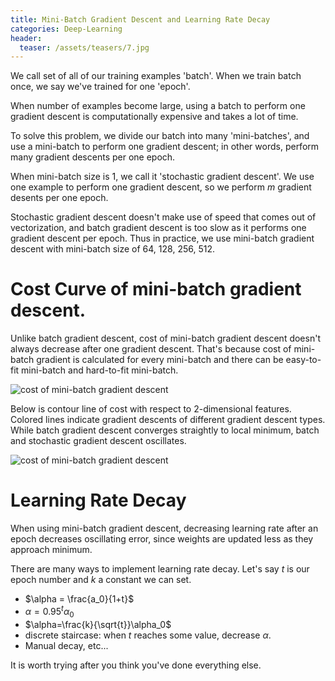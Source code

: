 ```yaml
---
title: Mini-Batch Gradient Descent and Learning Rate Decay
categories: Deep-Learning
header:
  teaser: /assets/teasers/7.jpg
---
```


We call set of all of our training examples 'batch'. When we train batch once, we say we've trained for one 'epoch'.

When number of examples become large, using a batch to perform one gradient descent is computationally expensive and takes a lot of time.

To solve this problem, we divide our batch into many 'mini-batches', and use a mini-batch to perform one gradient descent; in other words, perform many gradient descents per one epoch.

When mini-batch size is 1, we call it 'stochastic gradient descent'. We use one example to perform one gradient descent, so we perform $m$ gradient desents per one epoch.

Stochastic gradient descent doesn't make use of speed that comes out of vectorization, and batch gradient descent is too slow as it performs one gradient descent per epoch. Thus in practice, we use mini-batch gradient descent with mini-batch size of 64, 128, 256, 512.

# Cost Curve of mini-batch gradient descent.

Unlike batch gradient descent, cost of mini-batch gradient descent doesn't always decrease after one gradient descent. That's because cost of mini-batch gradient is calculated for every mini-batch and there can be easy-to-fit mini-batch and hard-to-fit mini-batch.

![cost of mini-batch gradient descent](https://lh3.googleusercontent.com/BD3wc8dtHxlHxNl7HNzEmQ0G2WkyIPBGml7fqDxROfLnFN9tK-MXEtoOMXF7iuGiuCXuf91S8rmCAt-yJivHE59mKZvks5ZgBKREMI3aGCAO1kGc2CXcom7axyyNJLlZVz2zLx_81g=w2400)

Below is contour line of cost with respect to 2-dimensional features. Colored lines indicate gradient descents of different gradient descent types. While batch gradient descent converges straightly to local minimum, batch and stochastic gradient descent oscillates.

![cost of mini-batch gradient descent](https://lh3.googleusercontent.com/qvb5JD8A7HCJF3wyfy-L9bh7b5EXOX3LzfAxmxpxJxsj43w3z0m-MnFX5xpSrQICXt-YTHX1R_NkorSyNdYXNQky7AACPIAvy2Ob9QLQ5Kl6LAKmPx5jK8ImZ95nA91gCC7KVbwW3g=w2400)

# Learning Rate Decay

When using mini-batch gradient descent, decreasing learning rate after an epoch decreases oscillating error, since weights are updated less as they approach minimum.

There are many ways to implement learning rate decay. Let's say $t$ is our epoch number and $k$ a constant we can set.

* $\alpha = \frac{a_0}{1+t}$
* $\alpha=0.95^t\alpha_0$
* $\alpha=\frac{k}{\sqrt{t}}\alpha_0$
* discrete staircase: when $t$ reaches some value, decrease $\alpha$.
* Manual decay, etc...

It is worth trying after you think you've done everything else.
